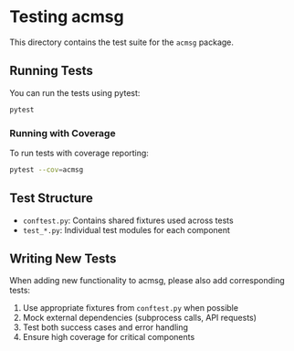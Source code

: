 # Testing acmsg

This directory contains the test suite for the `acmsg` package.

## Running Tests

You can run the tests using pytest:

```bash
pytest
```

### Running with Coverage

To run tests with coverage reporting:

```bash
pytest --cov=acmsg
```

## Test Structure

- `conftest.py`: Contains shared fixtures used across tests
- `test_*.py`: Individual test modules for each component

## Writing New Tests

When adding new functionality to acmsg, please also add corresponding tests:

1. Use appropriate fixtures from `conftest.py` when possible
2. Mock external dependencies (subprocess calls, API requests)
3. Test both success cases and error handling
4. Ensure high coverage for critical components
